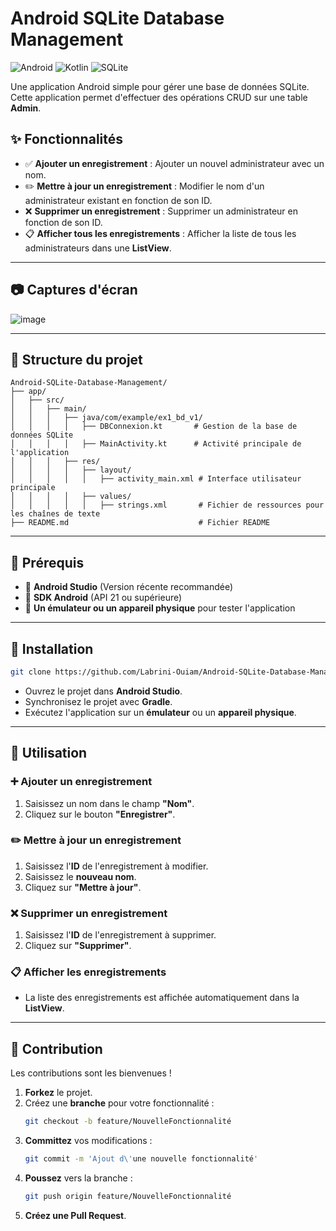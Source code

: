 # Android SQLite Database Management

![Android](https://img.shields.io/badge/Android-3DDC84?style=for-the-badge&logo=android&logoColor=white)
![Kotlin](https://img.shields.io/badge/Kotlin-7F52FF?style=for-the-badge&logo=kotlin&logoColor=white)
![SQLite](https://img.shields.io/badge/SQLite-003B57?style=for-the-badge&logo=sqlite&logoColor=white)

Une application Android simple pour gérer une base de données SQLite. Cette application permet d'effectuer des opérations CRUD sur une table **Admin**.

## ✨ Fonctionnalités
- ✅ **Ajouter un enregistrement** : Ajouter un nouvel administrateur avec un nom.
- ✏️ **Mettre à jour un enregistrement** : Modifier le nom d'un administrateur existant en fonction de son ID.
- ❌ **Supprimer un enregistrement** : Supprimer un administrateur en fonction de son ID.
- 📋 **Afficher tous les enregistrements** : Afficher la liste de tous les administrateurs dans une **ListView**.

---

## 📷 Captures d'écran
![image](https://github.com/user-attachments/assets/fd1e6ac8-a8ce-43e0-9cb4-d5c57376306a)

---

## 📂 Structure du projet

```
Android-SQLite-Database-Management/
├── app/
│   ├── src/
│   │   ├── main/
│   │   │   ├── java/com/example/ex1_bd_v1/
│   │   │   │   ├── DBConnexion.kt       # Gestion de la base de données SQLite
│   │   │   │   ├── MainActivity.kt      # Activité principale de l'application
│   │   │   ├── res/
│   │   │   │   ├── layout/
│   │   │   │   │   ├── activity_main.xml # Interface utilisateur principale
│   │   │   │   ├── values/
│   │   │   │   │   ├── strings.xml       # Fichier de ressources pour les chaînes de texte
├── README.md                             # Fichier README
```

---

## 🔧 Prérequis
- 📱 **Android Studio** (Version récente recommandée)
- 📡 **SDK Android** (API 21 ou supérieure)
- 📲 **Un émulateur ou un appareil physique** pour tester l'application

---

## 🚀 Installation
```bash
git clone https://github.com/Labrini-Ouiam/Android-SQLite-Database-Management.git
```
- Ouvrez le projet dans **Android Studio**.
- Synchronisez le projet avec **Gradle**.
- Exécutez l'application sur un **émulateur** ou un **appareil physique**.

---

## 📌 Utilisation
### ➕ Ajouter un enregistrement
1. Saisissez un nom dans le champ **"Nom"**.
2. Cliquez sur le bouton **"Enregistrer"**.

### ✏️ Mettre à jour un enregistrement
1. Saisissez l'**ID** de l'enregistrement à modifier.
2. Saisissez le **nouveau nom**.
3. Cliquez sur **"Mettre à jour"**.

### ❌ Supprimer un enregistrement
1. Saisissez l'**ID** de l'enregistrement à supprimer.
2. Cliquez sur **"Supprimer"**.

### 📋 Afficher les enregistrements
- La liste des enregistrements est affichée automatiquement dans la **ListView**.

---

## 🤝 Contribution
Les contributions sont les bienvenues !
1. **Forkez** le projet.
2. Créez une **branche** pour votre fonctionnalité :
   ```bash
   git checkout -b feature/NouvelleFonctionnalité
   ```
3. **Committez** vos modifications :
   ```bash
   git commit -m 'Ajout d\'une nouvelle fonctionnalité'
   ```
4. **Poussez** vers la branche :
   ```bash
   git push origin feature/NouvelleFonctionnalité
   ```
5. **Créez une Pull Request**.
